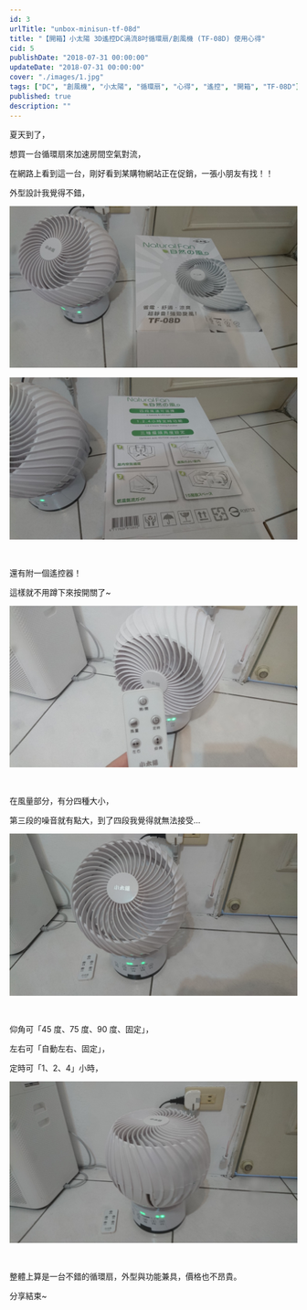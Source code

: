 ```yaml
---
id: 3
urlTitle: "unbox-minisun-tf-08d"
title: "【開箱】小太陽 3D遙控DC渦流8吋循環扇/創風機 (TF-08D) 使用心得"
cid: 5
publishDate: "2018-07-31 00:00:00"
updateDate: "2018-07-31 00:00:00"
cover: "./images/1.jpg"
tags: ["DC", "創風機", "小太陽", "循環扇", "心得", "遙控", "開箱", "TF-08D"]
published: true
description: ""
---
```


夏天到了，

想買一台循環扇來加速房間空氣對流，

在網路上看到這一台，剛好看到某購物網站正在促銷，一張小朋友有找！！

外型設計我覺得不錯，

![外盒](./images/1.jpg)

![外盒](./images/2.jpg)

<br/>

還有附一個遙控器！

這樣就不用蹲下來按開關了~

![遙控器](./images/3.jpg)

<br/>

在風量部分，有分四種大小，

第三段的噪音就有點大，到了四段我覺得就無法接受…

![風量](./images/4.jpg)

<br/>

仰角可「45 度、75 度、90 度、固定」，

左右可「自動左右、固定」，

定時可「1、2、4」小時，

![仰角](./images/5.jpg)

<br/>

整體上算是一台不錯的循環扇，外型與功能兼具，價格也不昂貴。

分享結束~
